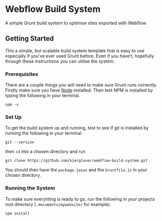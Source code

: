 # Webflow Build System
A simple Grunt build system to optimise sites exported with Webflow. 
## Getting Started
This a simple, but scalable build system template that is easy to use especially if you've ever used Grunt before. Even if you have't, hopefully through these instructions you can utilise the system. 
### Prerequisites
There are  a couple things you will need to make sure Grunt runs correctly. Firstly make sure you have [Node](https://nodejs.org/en/) installed. Then test NPM is installed by typing the following in your terminal.
```
npm -v
```
### Set Up
To get the build system up and running, test to see if git is installed by running the following in your terminal
```
git --version
```
then `cd` into a chosen directory and run
```
git clone https://github.com/kierglover/webflow-build-system.git
```
You should then have the `package.jason` and the `Gruntfile.js` in your chosen directory. 
### Running the System
To make sure everyhting is ready to go, run the following in your projects root directory (`.documents/mywebsite/` for example).
```
npm install
```
